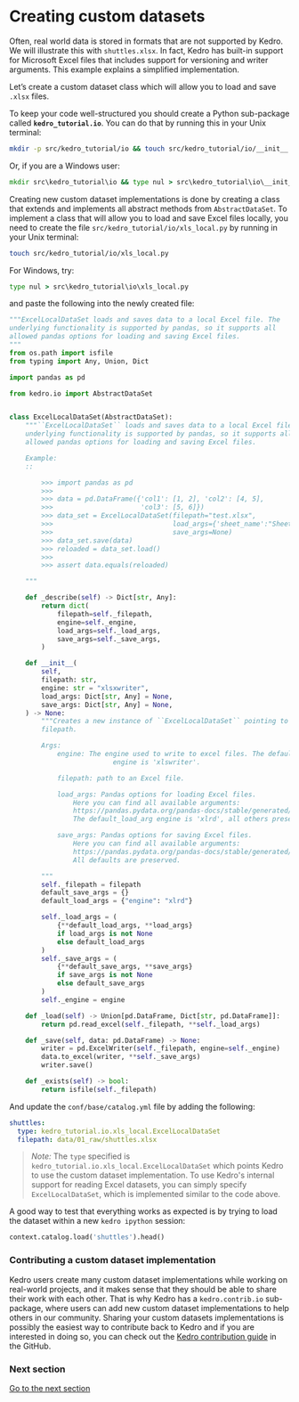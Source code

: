 # Creating custom datasets

Often, real world data is stored in formats that are not supported by Kedro. We will illustrate this with `shuttles.xlsx`. In fact, Kedro has built-in support for Microsoft Excel files that includes support for versioning and writer arguments. This example explains a simplified implementation.

Let’s create a custom dataset class which will allow you to load and save `.xlsx` files.

To keep your code well-structured you should create a Python sub-package called **`kedro_tutorial.io`**. You can do that by running this in your Unix terminal:

```bash
mkdir -p src/kedro_tutorial/io && touch src/kedro_tutorial/io/__init__.py
```

Or, if you are a Windows user:

```bat
mkdir src\kedro_tutorial\io && type nul > src\kedro_tutorial\io\__init__.py
```

Creating new custom dataset implementations is done by creating a class that extends and implements all abstract methods from `AbstractDataSet`. To implement a class that will allow you to load and save Excel files locally, you need to create the file `src/kedro_tutorial/io/xls_local.py` by running in your Unix terminal:

```bash
touch src/kedro_tutorial/io/xls_local.py
```
For Windows, try:
```bat
type nul > src\kedro_tutorial\io\xls_local.py
```

and paste the following into the newly created file:

```python
"""ExcelLocalDataSet loads and saves data to a local Excel file. The
underlying functionality is supported by pandas, so it supports all
allowed pandas options for loading and saving Excel files.
"""
from os.path import isfile
from typing import Any, Union, Dict

import pandas as pd

from kedro.io import AbstractDataSet


class ExcelLocalDataSet(AbstractDataSet):
    """``ExcelLocalDataSet`` loads and saves data to a local Excel file. The
    underlying functionality is supported by pandas, so it supports all
    allowed pandas options for loading and saving Excel files.

    Example:
    ::

        >>> import pandas as pd
        >>>
        >>> data = pd.DataFrame({'col1': [1, 2], 'col2': [4, 5],
        >>>                      'col3': [5, 6]})
        >>> data_set = ExcelLocalDataSet(filepath="test.xlsx",
        >>>                              load_args={'sheet_name':"Sheet1"},
        >>>                              save_args=None)
        >>> data_set.save(data)
        >>> reloaded = data_set.load()
        >>>
        >>> assert data.equals(reloaded)

    """

    def _describe(self) -> Dict[str, Any]:
        return dict(
            filepath=self._filepath,
            engine=self._engine,
            load_args=self._load_args,
            save_args=self._save_args,
        )

    def __init__(
        self,
        filepath: str,
        engine: str = "xlsxwriter",
        load_args: Dict[str, Any] = None,
        save_args: Dict[str, Any] = None,
    ) -> None:
        """Creates a new instance of ``ExcelLocalDataSet`` pointing to a concrete
        filepath.

        Args:
            engine: The engine used to write to excel files. The default
                          engine is 'xlswriter'.

            filepath: path to an Excel file.

            load_args: Pandas options for loading Excel files.
                Here you can find all available arguments:
                https://pandas.pydata.org/pandas-docs/stable/generated/pandas.read_excel.html
                The default_load_arg engine is 'xlrd', all others preserved.

            save_args: Pandas options for saving Excel files.
                Here you can find all available arguments:
                https://pandas.pydata.org/pandas-docs/stable/generated/pandas.DataFrame.to_excel.html
                All defaults are preserved.

        """
        self._filepath = filepath
        default_save_args = {}
        default_load_args = {"engine": "xlrd"}

        self._load_args = (
            {**default_load_args, **load_args}
            if load_args is not None
            else default_load_args
        )
        self._save_args = (
            {**default_save_args, **save_args}
            if save_args is not None
            else default_save_args
        )
        self._engine = engine

    def _load(self) -> Union[pd.DataFrame, Dict[str, pd.DataFrame]]:
        return pd.read_excel(self._filepath, **self._load_args)

    def _save(self, data: pd.DataFrame) -> None:
        writer = pd.ExcelWriter(self._filepath, engine=self._engine)
        data.to_excel(writer, **self._save_args)
        writer.save()

    def _exists(self) -> bool:
        return isfile(self._filepath)
```

And update the `conf/base/catalog.yml` file by adding the following:

```yaml
shuttles:
  type: kedro_tutorial.io.xls_local.ExcelLocalDataSet
  filepath: data/01_raw/shuttles.xlsx
```

> *Note:* The `type` specified is `kedro_tutorial.io.xls_local.ExcelLocalDataSet` which points Kedro to use the custom dataset implementation. To use Kedro's internal support for reading Excel datasets, you can simply specify `ExcelLocalDataSet`, which is implemented similar to the code above.

A good way to test that everything works as expected is by trying to load the dataset within a new `kedro ipython` session:

```python
context.catalog.load('shuttles').head()
```

### Contributing a custom dataset implementation

Kedro users create many custom dataset implementations while working on real-world projects, and it makes sense that they should be able to share their work with each other. That is why Kedro has a `kedro.contrib.io` sub-package, where users can add new custom dataset implementations to help others in our community. Sharing your custom datasets implementations is possibly the easiest way to contribute back to Kedro and if you are interested in doing so, you can check out the [Kedro contribution guide](https://github.com/quantumblacklabs/kedro/blob/develop/CONTRIBUTING.md) in the GitHub.

### Next section
[Go to the next section](./14_extending-kedro.md)
